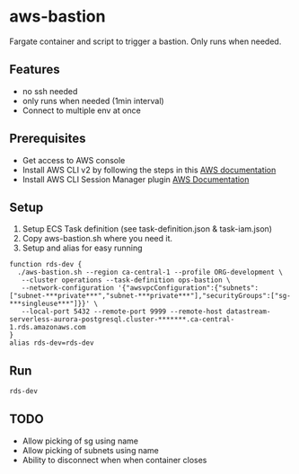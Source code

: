 # aws-bastion

Fargate container and script to trigger a bastion. Only runs when needed.

## Features

- no ssh needed
- only runs when needed (1min interval)
- Connect to multiple env at once

## Prerequisites

- Get access to AWS console
- Install AWS CLI v2 by following the steps in this [AWS documentation](https://docs.aws.amazon.com/cli/latest/userguide/getting-started-install.html)
- Install AWS CLI Session Manager plugin [AWS Documentation](https://docs.aws.amazon.com/systems-manager/latest/userguide/session-manager-working-with-install-plugin.html)

## Setup

1. Setup ECS Task definition (see task-definition.json & task-iam.json)
2. Copy aws-bastion.sh where you need it.
3. Setup and alias for easy running

```zshrc
function rds-dev {
  ./aws-bastion.sh --region ca-central-1 --profile ORG-development \
   --cluster operations --task-definition ops-bastion \
   --network-configuration '{"awsvpcConfiguration":{"subnets":["subnet-***private***","subnet-***private***"],"securityGroups":["sg-***singleuse***"]}}' \
   --local-port 5432 --remote-port 9999 --remote-host datastream-serverless-aurora-postgresql.cluster-*******.ca-central-1.rds.amazonaws.com
}
alias rds-dev=rds-dev
```

## Run

```bash
rds-dev
```

## TODO

- Allow picking of sg using name
- Allow picking of subnets using name
- Ability to disconnect when when container closes
